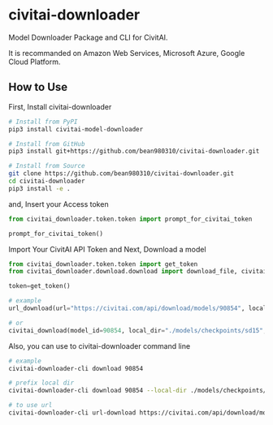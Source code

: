 # civitai-downloader
Model Downloader Package and CLI for CivitAI.

It is recommanded on Amazon Web Services, Microsoft Azure, Google Cloud Platform.

## How to Use

First, Install civitai-downloader

```bash
# Install from PyPI
pip3 install civitai-model-downloader

# Install from GitHub
pip3 install git+https://github.com/bean980310/civitai-downloader.git

# Install from Source
git clone https://github.com/bean980310/civitai-downloader.git
cd civitai-downloader
pip3 install -e .
```

and, Insert your Access token

```python
from civitai_downloader.token.token import prompt_for_civitai_token

prompt_for_civitai_token()
```

Import Your CivitAI API Token and Next, Download a model

```python
from civitai_downloader.token.token import get_token
from civitai_downloader.download.download import download_file, civitai_download

token=get_token()

# example
url_download(url="https://civitai.com/api/download/models/90854", local_dir="./models/checkpoints/sd15", token=token)

# or
civitai_download(model_id=90854, local_dir="./models/checkpoints/sd15", token=token)
```

Also, you can use to civitai-downloader command line

```bash
# example
civitai-downloader-cli download 90854

# prefix local dir
civitai-downloader-cli download 90854 --local-dir ./models/checkpoints/sd15

# to use url
civitai-downloader-cli url-download https://civitai.com/api/download/models/90854
```